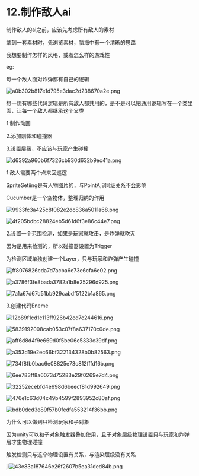 # 12.制作敌人ai

制作敌人的ai之前，应该先考虑所有敌人的素材

拿到一套素材时，先浏览素材，脑海中有一个清晰的思路

我想要制作怎样的风格，或者怎么样的游戏性

eg:

每一个敌人面对炸弹都有自己的逻辑

![a0b302b817e1d795e3dac2d238670a2e.png](image/a0b302b817e1d795e3dac2d238670a2e.png)

想一想有哪些代码逻辑是所有敌人都共用的，是不是可以把通用逻辑写在一个类里面，让每一个敌人都继承这个父类

1.制作动画

2.添加刚体和碰撞器

3.设置层级，不应该与玩家产生碰撞

![d6392a960b6f7326cb930d632b9ec41a.png](image/d6392a960b6f7326cb930d632b9ec41a.png)

1.敌人需要两个点来回巡逻

SpriteSetiing是有人物图片的，与PointA,B同级关系不会影响

Cucumber是一个空物体，整理归纳的作用

![9933fc3a425c8f082e2dc836a5011a68.png](image/9933fc3a425c8f082e2dc836a5011a68.png)

![4f205bdbc28824eb5d61d6f3e86c44e7.png](image/4f205bdbc28824eb5d61d6f3e86c44e7.png)

2.设置一个范围检测，如果是玩家就攻击，是炸弹就吹灭

因为是用来检测的，所以碰撞器设置为Trigger

为检测区域单独创建一个Layer，只与玩家和炸弹产生碰撞

![ff8076826cda7d7acba6e73e6cfa6e02.png](image/ff8076826cda7d7acba6e73e6cfa6e02.png)

![a3786f3fe8bada3782a1b8e25296d925.png](image/a3786f3fe8bada3782a1b8e25296d925.png)

![7a1a67d67d51bb929cabdf5122b1a865.png](image/7a1a67d67d51bb929cabdf5122b1a865.png)

3.创建代码Eneme

![12b89f1cd1c113ff926b42cd7c244616.png](image/12b89f1cd1c113ff926b42cd7c244616.png)

![5839192008cab053c07f8a637170c0de.png](image/5839192008cab053c07f8a637170c0de.png)

![aff6d8d4f9e669d0f5be06c5333c39df.png](image/aff6d8d4f9e669d0f5be06c5333c39df.png)

![a353d19e2ec66bf322134328b0b82563.png](image/a353d19e2ec66bf322134328b0b82563.png)

![734f8fb0bac6e08825e73c812fffd16b.png](image/734f8fb0bac6e08825e73c812fffd16b.png)

![6ee783ff8a6073d75283e29f0269e7d4.png](image/6ee783ff8a6073d75283e29f0269e7d4.png)

![32252ecebfd4e698d6beecf81d992649.png](image/32252ecebfd4e698d6beecf81d992649.png)

![476e1c63d04c49b4599f2893952c80af.png](image/476e1c63d04c49b4599f2893952c80af.png)

![bdb0dcd3e89f57b0fedfa553214f36bb.png](image/bdb0dcd3e89f57b0fedfa553214f36bb.png)

为什么可以做到只检测玩家和子对象

因为unity可以和子对象触发器叠加使用，且子对象层级物理设置只与玩家和炸弹层才生物理碰撞

触发检测只与这个物理设置有关系，与渲染层级没有关系

ji![43e83a187646e26f2607b5ea31ded84b.png](image/43e83a187646e26f2607b5ea31ded84b.png)

